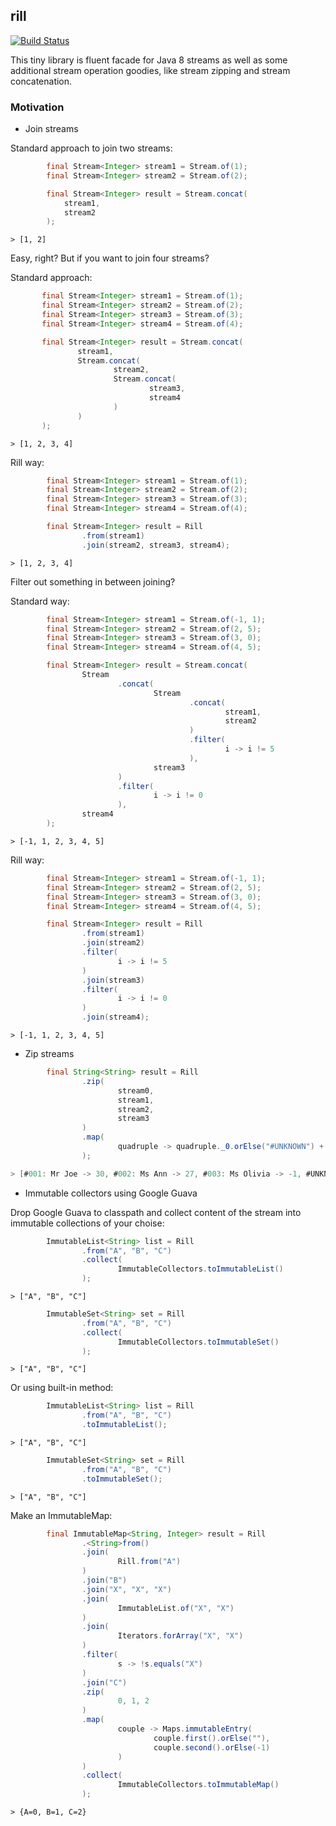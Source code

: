 ## rill


[![Build Status](https://travis-ci.org/vadyalex/rill.svg?branch=develop)](https://travis-ci.org/vadyalex/rill)


This tiny library is fluent facade for Java 8 streams as well as some additional stream operation goodies, like stream zipping and stream concatenation.

### Motivation

- Join streams

 Standard approach to join two streams:
 
```java
        final Stream<Integer> stream1 = Stream.of(1);
        final Stream<Integer> stream2 = Stream.of(2);

        final Stream<Integer> result = Stream.concat(
            stream1,
            stream2
        );
```
```
> [1, 2]
```

Easy, right? But if you want to join four streams?

Standard approach:

 ```java
        final Stream<Integer> stream1 = Stream.of(1);
        final Stream<Integer> stream2 = Stream.of(2);
        final Stream<Integer> stream3 = Stream.of(3);
        final Stream<Integer> stream4 = Stream.of(4);

        final Stream<Integer> result = Stream.concat(
                stream1,
                Stream.concat(
                        stream2,
                        Stream.concat(
                                stream3,
                                stream4
                        )
                )
        );
```
```
> [1, 2, 3, 4]
```

Rill way:

```java
        final Stream<Integer> stream1 = Stream.of(1);
        final Stream<Integer> stream2 = Stream.of(2);
        final Stream<Integer> stream3 = Stream.of(3);
        final Stream<Integer> stream4 = Stream.of(4);

        final Stream<Integer> result = Rill
                .from(stream1)
                .join(stream2, stream3, stream4);
```
```
> [1, 2, 3, 4]
```

Filter out something in between joining?

Standard way:
```java
        final Stream<Integer> stream1 = Stream.of(-1, 1);
        final Stream<Integer> stream2 = Stream.of(2, 5);
        final Stream<Integer> stream3 = Stream.of(3, 0);
        final Stream<Integer> stream4 = Stream.of(4, 5);

        final Stream<Integer> result = Stream.concat(
                Stream
                        .concat(
                                Stream
                                        .concat(
                                                stream1,
                                                stream2
                                        )
                                        .filter(
                                                i -> i != 5
                                        ),
                                stream3
                        )
                        .filter(
                                i -> i != 0
                        ),
                stream4
        );
```
```
> [-1, 1, 2, 3, 4, 5]
```

Rill way:

```java
        final Stream<Integer> stream1 = Stream.of(-1, 1);
        final Stream<Integer> stream2 = Stream.of(2, 5);
        final Stream<Integer> stream3 = Stream.of(3, 0);
        final Stream<Integer> stream4 = Stream.of(4, 5);

        final Stream<Integer> result = Rill
                .from(stream1)
                .join(stream2)
                .filter(
                        i -> i != 5
                )
                .join(stream3)
                .filter(
                        i -> i != 0
                )
                .join(stream4);
```
```
> [-1, 1, 2, 3, 4, 5]
```

- Zip streams

```java
        final String<String> result = Rill
                .zip(
                        stream0,
                        stream1,
                        stream2,
                        stream3
                )
                .map(
                        quadruple -> quadruple._0.orElse("#UNKNOWN") + ": " + quadruple._1.map(value -> value + " ").orElse("") + quadruple._2.orElse("") + " -> " + quadruple._3.orElse(-1)
                );
```
```java
> [#001: Mr Joe -> 30, #002: Ms Ann -> 27, #003: Ms Olivia -> -1, #UNKNOWN: Jonas -> -1]
```

- Immutable collectors using Google Guava

Drop Google Guava to classpath and collect content of the stream into immutable collections of your choise:

```java
        ImmutableList<String> list = Rill
                .from("A", "B", "C")
                .collect(
                        ImmutableCollectors.toImmutableList()
                );
```
```
> ["A", "B", "C"]
```
```java
        ImmutableSet<String> set = Rill
                .from("A", "B", "C")
                .collect(
                        ImmutableCollectors.toImmutableSet()
                );
```
```
> ["A", "B", "C"]
```

Or using built-in method:

```java
        ImmutableList<String> list = Rill
                .from("A", "B", "C")
                .toImmutableList();
```
```
> ["A", "B", "C"]
```
```java
        ImmutableSet<String> set = Rill
                .from("A", "B", "C")
                .toImmutableSet();
```
```
> ["A", "B", "C"]
```

Make an ImmutableMap:

```java
        final ImmutableMap<String, Integer> result = Rill
                .<String>from()
                .join(
                        Rill.from("A")
                )
                .join("B")
                .join("X", "X", "X")
                .join(
                        ImmutableList.of("X", "X")
                )
                .join(
                        Iterators.forArray("X", "X")
                )
                .filter(
                        s -> !s.equals("X")
                )
                .join("C")
                .zip(
                        0, 1, 2
                )
                .map(
                        couple -> Maps.immutableEntry(
                                couple.first().orElse(""),
                                couple.second().orElse(-1)
                        )
                )
                .collect(
                        ImmutableCollectors.toImmutableMap()
                );
```
```
> {A=0, B=1, C=2}
```


